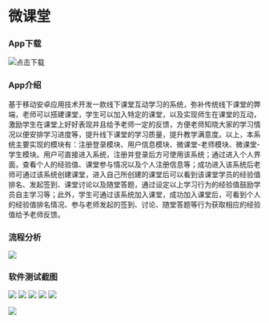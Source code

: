 # 微课堂
### App下载
![点击下载]()

### App介绍
基于移动安卓应用技术开发一款线下课堂互动学习的系统，弥补传统线下课堂的弊端，老师可以搭建课堂，学生可以加入特定的课堂，以及实现师生在课堂的互动，激励学生在课堂上好好表现并且给予老师一定的反馈，方便老师知晓大家的学习情况以便安排学习进度等，提升线下课堂的学习质量，提升教学满意度。以上，本系统主要实现的模块有：注册登录模块、用户信息模块、微课堂-老师模块、微课堂-学生模块。用户可直接进入系统，注册并登录后方可使用该系统；通过进入个人界面，查看个人的经验值、课堂参与情况以及个人注册信息等；成功进入该系统后老师可通过该系统创建课堂，进入自己所创建的课堂后可以看到该课堂学员的经验值排名、发起签到、课堂讨论以及随堂答题，通过设定以上学习行为的经验值鼓励学员自主学习等；此外，学生可通过该系统加入课堂，成功加入课堂后，可看到个人的经验值排名情况、参与老师发起的签到、讨论、随堂答题等行为获取相应的经验值给予老师反馈。
### 流程分析

![](http://onf44qqgp.bkt.clouddn.com/18-6-12/882309.jpg)

### 软件测试截图
![](http://onf44qqgp.bkt.clouddn.com/18-6-12/90662730.jpg)
![](http://onf44qqgp.bkt.clouddn.com/18-6-12/12482145.jpg)
![](http://onf44qqgp.bkt.clouddn.com/18-6-12/6797402.jpg)
![](http://onf44qqgp.bkt.clouddn.com/18-6-12/783824.jpg)
![](http://onf44qqgp.bkt.clouddn.com/18-6-12/51835667.jpg)

![](http://onf44qqgp.bkt.clouddn.com/18-6-12/18685773.jpg)
